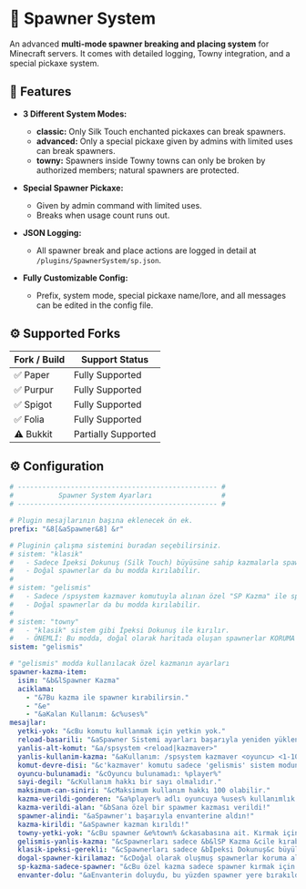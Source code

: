 # 📎 Spawner System

An advanced **multi-mode spawner breaking and placing system** for Minecraft servers. It comes with detailed logging, Towny integration, and a special pickaxe system.

## 🚀 Features

- **3 Different System Modes:**
  - **classic:** Only Silk Touch enchanted pickaxes can break spawners.
  - **advanced:** Only a special pickaxe given by admins with limited uses can break spawners.
  - **towny:** Spawners inside Towny towns can only be broken by authorized members; natural spawners are protected.

- **Special Spawner Pickaxe:**
  - Given by admin command with limited uses.
  - Breaks when usage count runs out.

- **JSON Logging:**
  - All spawner break and place actions are logged in detail at `/plugins/SpawnerSystem/sp.json`.

- **Fully Customizable Config:**
  - Prefix, system mode, special pickaxe name/lore, and all messages can be edited in the config file.

## ⚙️ Supported Forks

| Fork / Build | Support Status  |
|--------------|-----------------|
| ✅ Paper     | Fully Supported |
| ✅ Purpur    | Fully Supported |
| ✅ Spigot    | Fully Supported |
| ✅ Folia     | Fully Supported |
| ⚠️ Bukkit    | Partially Supported |

## ⚙️ Configuration

```yaml
# ------------------------------------------------- #
#           Spawner System Ayarları                 #
# ------------------------------------------------- #

# Plugin mesajlarının başına eklenecek ön ek.
prefix: "&8[&aSpawner&8] &r"

# Pluginin çalışma sistemini buradan seçebilirsiniz.
# sistem: "klasik"
#   - Sadece İpeksi Dokunuş (Silk Touch) büyüsüne sahip kazmalarla spawnerlar kırılabilir.
#   - Doğal spawnerlar da bu modda kırılabilir.
#
# sistem: "gelismis"
#   - Sadece /spsystem kazmaver komutuyla alınan özel "SP Kazma" ile spawnerlar kırılabilir.
#   - Doğal spawnerlar da bu modda kırılabilir.
#
# sistem: "towny"
#   - "klasik" sistem gibi İpeksi Dokunuş ile kırılır.
#   - ÖNEMLİ: Bu modda, doğal olarak haritada oluşan spawnerlar KORUMA ALTINDADIR ve kırılamaz.
sistem: "gelismis"

# "gelismis" modda kullanılacak özel kazmanın ayarları
spawner-kazma-item:
  isim: "&b&lSpawner Kazma"
  aciklama:
    - "&7Bu kazma ile spawner kırabilirsin."
    - "&e"
    - "&aKalan Kullanım: &c%uses%"
mesajlar:
  yetki-yok: "&cBu komutu kullanmak için yetkin yok."
  reload-basarili: "&aSpawner Sistemi ayarları başarıyla yeniden yüklendi."
  yanlis-alt-komut: "&a/spsystem <reload|kazmaver>"
  yanlis-kullanim-kazma: "&aKullanım: /spsystem kazmaver <oyuncu> <1-100>"
  komut-devre-disi: "&c'kazmaver' komutu sadece 'gelismis' sistem modunda kullanılabilir."
  oyuncu-bulunamadi: "&cOyuncu bulunamadı: %player%"
  sayi-degil: "&cKullanım hakkı bir sayı olmalıdır."
  maksimum-can-siniri: "&cMaksimum kullanım hakkı 100 olabilir."
  kazma-verildi-gonderen: "&a%player% adlı oyuncuya %uses% kullanımlık SP Kazma verildi."
  kazma-verildi-alan: "&bSana özel bir spawmer kazması verildi!"
  spawner-alindi: "&aSpawner'ı başarıyla envanterine aldın!"
  kazma-kirildi: "&aSpawner kazman kırıldı!"
  towny-yetki-yok: "&cBu spawner &e%town% &ckasabasına ait. Kırmak için kasaba üyesi olmalısın!"
  gelismis-yanlis-kazma: "&cSpawnerları sadece &b&lSP Kazma &cile kırabilirsin!"
  klasik-ipeksi-gerekli: "&cSpawnerları sadece &bİpeksi Dokunuş&c büyülü bir kazma ile kırabilirsin!"
  dogal-spawner-kirilamaz: "&cDoğal olarak oluşmuş spawnerlar koruma altındadır ve kırılamaz."
  sp-kazma-sadece-spawner: "&cBu özel kazma sadece spawner kırmak için kullanılabilir!"
  envanter-dolu: "&aEnvanterin doluydu, bu yüzden spawner yere bırakıldı!"
